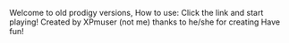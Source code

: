 Welcome to old prodigy versions, 
How to use: Click the link and start playing!
Created by XPmuser (not me) 
thanks to he/she for creating 
Have fun!
